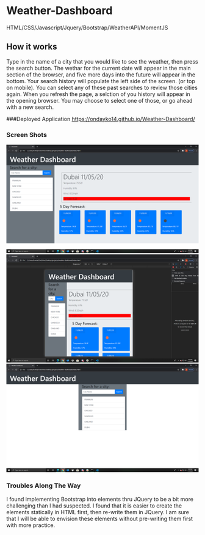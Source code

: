# Weather-Dashboard
HTML/CSS/Javascript/Jquery/Bootstrap/WeatherAPI/MomentJS

## How it works
Type in the name of a city that you would like to see the weather, then press the search button. The wethar for the current date will appear in the main section of the browser, and five more days into the future will appear in the bottom. Your search history will populate the left side of the screen. (or top on mobile). You can select any of these past searches to review those cities again. When you refresh the page, a selction of you history will appear in the opening browser. You may choose to select one of those, or go ahead with a new search.

###Deployed Application https://ondayko14.github.io/Weather-Dashboard/

### Screen Shots
![Weather Dashboard is stated in bold white text. Search function on the left and a list of results on the right](/assets/imgs/weather-dashboard1.png)
![Smaller version built for a phone. The search function is at the top and all results are listed below](/assets/imgs/weather-dashboard2.png)
![Opening page with a list of historical searches](/assets/imgs/weather-dashboard3.png)

### Troubles Along The Way
I found implementing Bootstrap into elements thru JQuery to be a bit more challenging than I had suspected. I found that it is easier to create the elements statically in HTML first, then re-write them in JQuery. I am sure that I will be able to envision these elements without pre-writing them first with more practice.